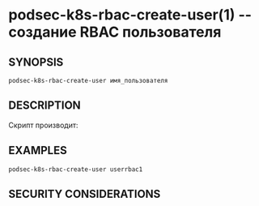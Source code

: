 podsec-k8s-rbac-create-user(1) -- создание RBAC пользователя
================================

## SYNOPSIS

`podsec-k8s-rbac-create-user имя_пользователя`

## DESCRIPTION

Скрипт производит:

## EXAMPLES

`podsec-k8s-rbac-create-user userrbac1`

## SECURITY CONSIDERATIONS


